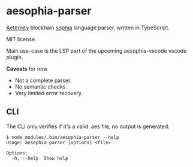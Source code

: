 # aesophia-parser
[Aeternity](https://aeternity.com/) blockhain [sophia](https://github.com/aeternity/aesophia) language parser, written in TypeScript.

MIT license.

Main use-case is the LSP part of the upcoming aesophia-vscode vscode plugin.

**Caveats** for now
- Not a complete parser.
- No semantic checks.
- Very limited error recovery.


## CLI

The CLI only verifies if it's a valid .aes file, no output is generated.

```
$ node_modules/.bin/aesophia-parser --help
Usage: aesophia-parser [options] <file>

Options:
  -h, --help  Show help
```